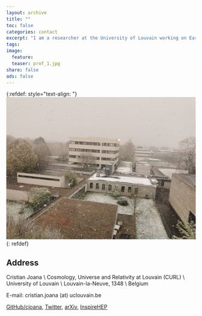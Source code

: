 ```yaml
---
layout: archive
title: ""
toc: false
categories: contact
excerpt: "I am a researcher at the University of Louvain working on Early universe cosmology. I also have ongoing projects on the field of neuroscience with Juelich research centre and University of Chile."
tags: 
image:
  feature:
  teaser: prof_1.jpg
share: false
ads: false
---
```



{:refdef: style="text-align: "}
<img  src="/images/IRMP_snow_orig.jpeg" alt="fig bh" width="600"/>
{: refdef}

## Address

Cristian Joana \\
Cosmology, Universe and Relativity at Louvain (CURL) \\
University of Louvain \\
Louvain-la-Neuve, 1348 \\
Belgium

E-mail: cristian.joana (at) uclouvain.be

[GitHub/cjoana](https://github.com/cjoana), [Twitter](https://twitter.com/cjphy), [arXiv](https://arxiv.org/search/?searchtype=author&query=Joana%2C+C), [InspireHEP](https://inspirehep.net/literature?sort=mostrecent&size=25&page=1&q=a%20C.Joana.1)
